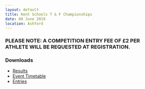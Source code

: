 ```yaml
---
layout: default
title: Kent Schools T & F Championships
date: 08 June 2019
location: Ashford
---
```


### PLEASE NOTE: A COMPETITION ENTRY FEE OF &#163;2 PER ATHLETE WILL BE REQUESTED AT REGISTRATION.

<div class="panel panel-info">
    <div class="panel-heading">
        <h3 class="panel-title">Downloads</h3>
    </div>
    <div class="panel-body">
        <ul>
            <li><a href="/files/events/18-19/2019-06-08-kent-schools-t-and-f-championships/KSAAChampionshipResults08062109.pdf">Results</a></li>
            <li><a href="/files/events/18-19/2019-06-08-kent-schools-t-and-f-championships/KSAA-Timetable-2019.pdf">Event Timetable</a></li>
            <li><a href="/files/events/18-19/2019-06-08-kent-schools-t-and-f-championships/KSAA-Champs-TF-Entries-2019.pdf">Entries</a></li>
        </ul>
    </div>
</div>
